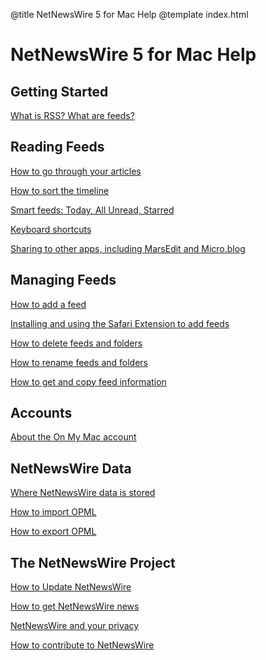 @title NetNewsWire 5 for Mac Help
@template index.html

# NetNewsWire 5 for Mac Help



Getting Started
---------------

[What is RSS? What are feeds?](what-is-rss)


Reading Feeds
-------------

[How to go through your articles](reading-articles)

[How to sort the timeline](sorting-the-timeline)

[Smart feeds: Today, All Unread, Starred](smart-feeds)

[Keyboard shortcuts](keyboard-shortcuts)

[Sharing to other apps, including MarsEdit and Micro.blog](sharing-articles)


Managing Feeds
--------------

[How to add a feed](adding-feeds)

[Installing and using the Safari Extension to add feeds](safari-extension)

[How to delete feeds and folders](deleting-feeds-folders)

<!-- How to add special Micro.blog feeds -->

[How to rename feeds and folders](renaming-feeds)

[How to get and copy feed information](feed-info)


Accounts
--------

[About the On My Mac account](on-my-mac)

<!-- [How to add a syncing account](syncing-accounts) -->


NetNewsWire Data
----------------

[Where NetNewsWire data is stored](userdata-location)

[How to import OPML](import-opml)

[How to export OPML](export-opml)


The NetNewsWire Project
-----------------------

[How to Update NetNewsWire](updating)

[How to get NetNewsWire news](netnewswire-news)

[NetNewsWire and your privacy](privacy)

[How to contribute to NetNewsWire](contributing)